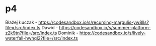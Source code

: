 # p4
Błażej Łuczak - https://codesandbox.io/s/recursing-margulis-yw8lls?file=/src/index.ts
Dawid - https://codesandbox.io/s/summer-platform-z2k9tn?file=/src/index.ts
Dominik - https://codesandbox.io/s/lively-waterfall-hwhql2?file=/src/index.ts
